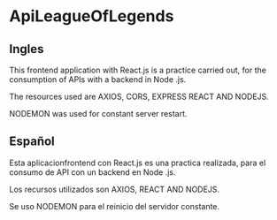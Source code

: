 # ApiLeagueOfLegends

## Ingles

This frontend application with React.js is a practice carried out, for the consumption of APIs with a backend in Node .js.

The resources used are AXIOS, CORS, EXPRESS REACT AND NODEJS.

NODEMON was used for constant server restart.

## Español

Esta aplicacionfrontend con React.js es una practica realizada, para el consumo de API con un backend en Node .js. 

Los recursos utilizados son AXIOS, REACT AND NODEJS.

Se uso NODEMON para el reinicio del servidor constante.

